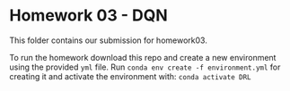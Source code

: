 # Homework 03 - DQN

This folder contains our submission for homework03. 

To run the homework download this repo and create a new environment using the provided ```yml``` file. Run ```conda env create -f environment.yml``` for creating it
and activate the environment with: ```conda activate DRL```
